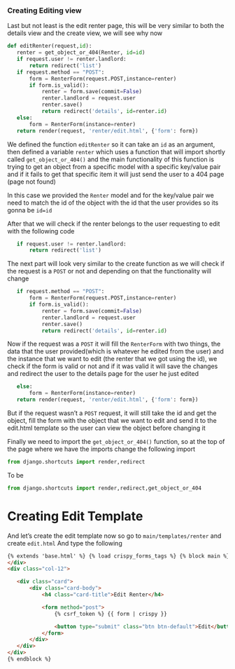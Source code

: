 ### Creating Editing view

Last but not least is the edit renter page, this will be very similar to both the details view and the create view, we will see why now

```python
def editRenter(request,id):
   renter = get_object_or_404(Renter, id=id)
   if request.user != renter.landlord:
       return redirect('list')
   if request.method == "POST":
       form = RenterForm(request.POST,instance=renter)
       if form.is_valid():
           renter = form.save(commit=False)
           renter.landlord = request.user
           renter.save()
           return redirect('details', id=renter.id)
   else:
       form = RenterForm(instance=renter)
   return render(request, 'renter/edit.html', {'form': form})
```

We defined the function `editRenter` so it can take an `id` as an argument, then defined a variable `renter` which uses a function that will import shortly called `get_object_or_404()` and the main functionality of this function is trying to get an object from a specific model with a specific key/value pair and if it fails to get that specific item it will just send the user to a 404 page (page not found)

In this case we provided the `Renter` model and for the key/value pair we need to match the id of the object with the id that the user provides so its gonna be `id=id`

After that we will check if the renter belongs to the user requesting to edit with the following code

```python
   if request.user != renter.landlord:
       return redirect('list')
```

The next part will look very similar to the create function as we will check if the request is a `POST` or not and depending on that the functionality will change

```python
   if request.method == "POST":
       form = RenterForm(request.POST,instance=renter)
       if form.is_valid():
           renter = form.save(commit=False)
           renter.landlord = request.user
           renter.save()
           return redirect('details', id=renter.id)
```

Now if the request was a `POST` it will fill the `RenterForm` with two things, the data that the user provided(which is whatever he edited from the user) and the instance that we want to edit (the renter that we got using the id), we check if the form is valid or not and if it was valid it will save the changes and redirect the user to the details page for the user he just edited

```python
   else:
       form = RenterForm(instance=renter)
   return render(request, 'renter/edit.html', {'form': form})
```

But if the request wasn’t a `POST` request, it will still take the id and get the object, fill the form with the object that we want to edit and send it to the edit.html template so the user can view the object before changing it

Finally we need to import the `get_object_or_404()` function, so at the top of the page where we have the imports change the following import

```python
from django.shortcuts import render,redirect
```

To be

```python
from django.shortcuts import render,redirect,get_object_or_404
```

# Creating Edit Template

And let’s create the edit template now so go to `main/templates/renter` and create `edit.html`
And type the following

```html
{% extends 'base.html' %} {% load crispy_forms_tags %} {% block main %}
</div>
<div class="col-12">

   <div class="card">
       <div class="card-body">
           <h4 class="card-title">Edit Renter</h4>

           <form method="post">
               {% csrf_token %} {{ form | crispy }}

               <button type="submit" class="btn btn-default">Edit</button>
           </form>
       </div>
   </div>
</div>
{% endblock %}
```
